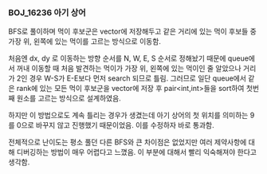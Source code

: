 ### BOJ_16236 아기 상어

BFS로 풀이하며 먹이 후보군은 vector에 저장해두고 같은 거리에 있는 먹이 후보들 중 가장 위, 왼쪽에 있는 먹이를 고르는 방식으로 이동함.

처음엔 dx, dy 로 이동하는 방향 순서를 N, W, E, S 순서로 정해놨기 때문에 queue에서 꺼내 이동할 때 처음 발견하는 먹이가 가장 위, 왼쪽에 있는 먹이인 줄 알았으나 거리가 2인 경우 W-S가 E-E보다 먼저 search 되므로 틀림. 그러므로 일단 queue에서 같은 rank에 있는 모든 먹이 후보군을 vector에 저장 후 pair<int,int>들을 sort하여 첫번째 원소를 고르는 방식으로 설계하였음.

하지만 이 방법으로도 계속 틀리는 경우가 생겼는데 아기 상어의 첫 위치를 의미하는 9를 0으로 바꾸지 않고 진행했기 때문이었음. 이를 수정하자 바로 통과함.

전체적으로 난이도는 평소 풀던 다른 BFS와 큰 차이점은 없었지만 여러 제약사항에 대해 디버깅하는 방법이 매우 어렵다고 느꼈음. 이 부분에 대해서 빨리 익숙해져야 한다고 생각함.
